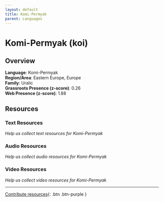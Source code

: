 ```yaml
---
layout: default
title: Komi-Permyak
parent: Languages
---
```


# Komi-Permyak (koi)

## Overview

**Language**: Komi-Permyak  
**Region/Area**: Eastern Europe, Europe  
**Family**: Uralic  
**Grassroots Presence (z-score)**: 0.26  
**Web Presence (z-score)**: 1.88  

## Resources

### Text Resources
*Help us collect text resources for Komi-Permyak*

### Audio Resources
*Help us collect audio resources for Komi-Permyak*

### Video Resources
*Help us collect video resources for Komi-Permyak*

---

[Contribute resources](https://forms.office.com/e/1SfLJx3u1r){: .btn .btn-purple }

